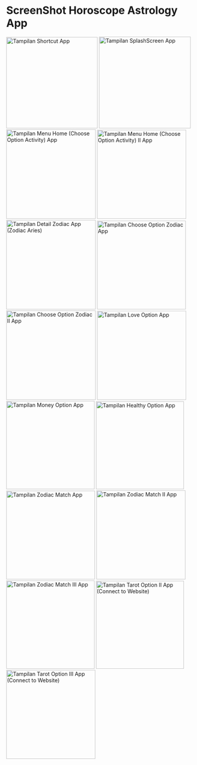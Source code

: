 # ScreenShot Horoscope Astrology App

<img width="243" alt="Tampilan Shortcut App" src="https://user-images.githubusercontent.com/62297181/115489476-d3f47080-a28e-11eb-9bb0-a8bb5239848d.PNG">
<img width="244" alt="Tampilan SplashScreen App" src="https://user-images.githubusercontent.com/62297181/115489481-d5be3400-a28e-11eb-8aca-a9e6626bfe39.PNG">
<img width="238" alt="Tampilan Menu Home (Choose Option Activity) App" src="https://user-images.githubusercontent.com/62297181/115489501-dd7dd880-a28e-11eb-8a87-73925aacb09c.PNG">
<img width="237" alt="Tampilan Menu Home (Choose Option Activity) II App" src="https://user-images.githubusercontent.com/62297181/115489525-e40c5000-a28e-11eb-825d-6d613476bed3.PNG">
<img width="238" alt="Tampilan Detail Zodiac App (Zodiac Aries)" src="https://user-images.githubusercontent.com/62297181/115489539-ea023100-a28e-11eb-90b4-f6184d8f77db.PNG">
<img width="236" alt="Tampilan Choose Option Zodiac App" src="https://user-images.githubusercontent.com/62297181/115489560-f1c1d580-a28e-11eb-9413-a20827660804.PNG">
<img width="238" alt="Tampilan Choose Option Zodiac II App" src="https://user-images.githubusercontent.com/62297181/115489569-f71f2000-a28e-11eb-8697-c4c6120e6723.PNG">
<img width="237" alt="Tampilan Love Option App" src="https://user-images.githubusercontent.com/62297181/115489586-fedec480-a28e-11eb-8b7d-29342e01ddc8.PNG">
<img width="235" alt="Tampilan Money Option App" src="https://user-images.githubusercontent.com/62297181/115489640-1918a280-a28f-11eb-9480-2add6f3de4be.PNG">
<img width="234" alt="Tampilan Healthy Option App" src="https://user-images.githubusercontent.com/62297181/115489649-1e75ed00-a28f-11eb-8895-a0c953a0d279.PNG">
<img width="236" alt="Tampilan Zodiac Match App" src="https://user-images.githubusercontent.com/62297181/115489657-2170dd80-a28f-11eb-8993-d2b8cb422694.PNG">
<img width="237" alt="Tampilan Zodiac Match II App" src="https://user-images.githubusercontent.com/62297181/115489666-26ce2800-a28f-11eb-9f0a-040b40075bd6.PNG">
<img width="235" alt="Tampilan Zodiac Match III App" src="https://user-images.githubusercontent.com/62297181/115489673-2afa4580-a28f-11eb-96ae-8f1da841bcdc.PNG">
<img width="234" alt="Tampilan Tarot Option II App (Connect to Website)" src="https://user-images.githubusercontent.com/62297181/115489695-32b9ea00-a28f-11eb-9f0c-928790f7708e.PNG">
<img width="237" alt="Tampilan Tarot Option III App (Connect to Website)" src="https://user-images.githubusercontent.com/62297181/115489703-36e60780-a28f-11eb-93b9-91529886e4f7.PNG">
